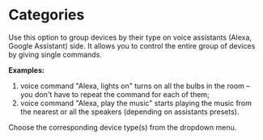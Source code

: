# Categories

Use this option to group devices by their type on voice assistants \(Alexa, Google Assistant\) side. It allows you to control the entire group of devices by giving single commands.

**Examples:**

1. voice command "Alexa, lights on" turns on all the bulbs in the room – you don't have to repeat the command for each of them;
2. voice command "Alexa, play the music" starts playing the music from the nearest or all the speakers \(depending on assistants presets\).

Choose the corresponding device type\(s\) from the dropdown menu.

